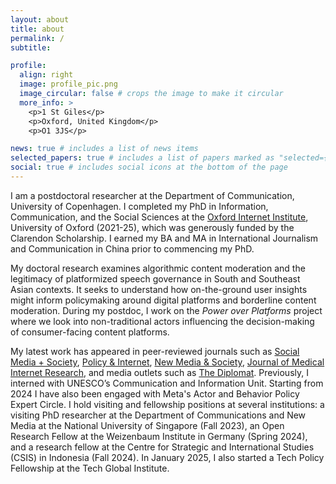 ```yaml
---
layout: about
title: about
permalink: /
subtitle:

profile:
  align: right
  image: profile_pic.png
  image_circular: false # crops the image to make it circular
  more_info: >
    <p>1 St Giles</p>
    <p>Oxford, United Kingdom</p>
    <p>O1 3JS</p>

news: true # includes a list of news items
selected_papers: true # includes a list of papers marked as "selected={true}"
social: true # includes social icons at the bottom of the page
---
```


I am a postdoctoral researcher at the Department of Communication, University of Copenhagen. I completed my PhD in Information, Communication, and the Social Sciences at the [Oxford Internet Institute](https://www.oii.ox.ac.uk/people/profiles/diyi-liu/), University of Oxford (2021-25), which was generously funded by the Clarendon Scholarship. I earned my BA and MA in International Journalism and Communication in China prior to commencing my PhD.

My doctoral research examines algorithmic content moderation and the legitimacy of platformized speech governance in South and Southeast Asian contexts. It seeks to understand how on-the-ground user insights might inform policymaking around digital platforms and borderline content moderation. During my postdoc, I work on the *Power over Platforms* project where we look into non-traditional actors influencing the decision-making of consumer-facing content platforms.

My latest work has appeared in peer-reviewed journals such as [Social Media + Society](https://journals.sagepub.com/doi/10.1177/20563051251340855), [Policy & Internet](https://doi.org/10.1002/poi3.388), [New Media & Society](https://doi.org/10.1177/14614448241259149), [Journal of Medical Internet Research](https://doi.org/10.2196/54135), and media outlets such as [The Diplomat](https://thediplomat.com/2019/09/bridging-the-gaps-in-the-asia-pacific-information-superhighway/). Previously, I interned with UNESCO’s Communication and Information Unit. Starting from 2024 I have also been engaged with Meta's Actor and Behavior Policy Expert Circle. I hold visiting and fellowship positions at several institutions: a visiting PhD researcher at the Department of Communications and New Media at the National University of Singapore (Fall 2023), an Open Research Fellow at the Weizenbaum Institute in Germany (Spring 2024), and a research fellow at the Centre for Strategic and International Studies (CSIS) in Indonesia (Fall 2024). In January 2025, I also started a Tech Policy Fellowship at the Tech Global Institute. 
